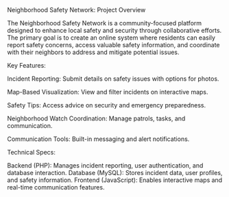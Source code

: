 Neighborhood Safety Network: Project Overview

The Neighborhood Safety Network is a community-focused platform designed to enhance local safety and security through collaborative efforts. The primary goal is to create an online system where residents can easily report safety concerns, access valuable safety information, and coordinate with their neighbors to address and mitigate potential issues.

Key Features:

Incident Reporting: Submit details on safety issues with options for photos.

Map-Based Visualization: View and filter incidents on interactive maps.

Safety Tips: Access advice on security and emergency preparedness.

Neighborhood Watch Coordination: Manage patrols, tasks, and communication.

Communication Tools: Built-in messaging and alert notifications.

Technical Specs:

Backend (PHP): Manages incident reporting, user authentication, and database interaction.
Database (MySQL): Stores incident data, user profiles, and safety information.
Frontend (JavaScript): Enables interactive maps and real-time communication features.


